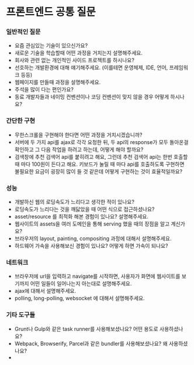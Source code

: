 # 프론트엔드 공통 질문

### 일반적인 질문
- 요즘 관심있는 기술이 있으신가요?
- 새로운 기술을 학습할때 어떤 과정을 거치는지 설명해주세요.
- 회사와 관련 없는 개인적인 사이드 프로젝트를 하시나요?
- 선호하는 개발환경에 대해 얘기해주세요. (이를테면 운영체제, IDE, 언어, 프레임워크 등등)
- 웹페이지를 만들때 과정을 설명해주세요.
- 주석을 많이 다는 편인가요?
- 동료 개발자들과 네이밍 컨벤션이나 코딩 컨벤션이 맞지 않을 경우 어떻게 하시나요?

### 간단한 구현
- 무한스크롤을 구현해야 한다면 어떤 과정을 거치시겠습니까?
- 서버에 두 가지 api를 ajax로 각각 요청한 뒤, 두 api의 response가 모두 돌아온걸 확인하고
 그 다음 작업을 하려고 하는데, 어떻게 해야 할까요?
- 검색창에 추천 검색어 api를 붙히려고 해요, 그런데 추천 검색어 api는 한번 호출할 때 마다 100원이 든다고 해요.
키보드가 눌릴 때 마다 api를 호출하도록 구현하면 불필요한 요금이 굉장히 많이 들 것 같은데 어떻게 구현하는 것이 효율적일까요?


### 성능
- 개발하신 웹의 로딩속도가 느리다고 생각한 적이 있나요?
- 로딩속도가 느리다는 것을 깨닳았을 때 어떤 식으로 접근하셨나요?
- asset/resource 를 최적화 해본 경험이 있나요? 설명해주세요.
- 웹사이트의 assets을 여러 도메인을 통해 serving 했을 때의 장점을 알고 계신가요?
- 브라우저의 layout, painting, compositing 과정에 대해서 설명해주세요.
- 하드웨어 가속을 사용해보신 경험이 있나요? 어떻게 하면 가속이 되나요?

### 네트워크
- 브라우저에 url을 입력하고 navigate를 시작하면, 사용자가 화면에 웹사이트를 보기까지 어떤 일들이 일어나는지 아는대로 설명해주세요.
- ajax에 대해서 설명해주세요.
- polling, long-polling, websocket 에 대해서 설명해주세요.


### 기타 도구들
- Grunt나 Gulp와 같은 task runner를 사용해보셨나요? 어떤 용도로 사용하셨나요?
- Webpack, Browserify, Parcel과 같은 bundler를 사용해보셨나요? 왜 사용하셨나요?
-
